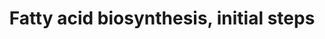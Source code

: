 ---
annotations:
- type: Pathway Ontology
  value: fatty acid biosynthetic pathway
authors:
- M.Braymer
- MaintBot
- Christine Chichester
- Egonw
- Eweitz
description: 'Pyridoxal phosphate (PLP) is the active form of vitamin B<sub>6</sub>
  and is a cofactor in many reactions  of amino acid metabolism. Pyridoxine (PN),
  pyridoxamine (PM), pyridoxal (PL),  pyridoxine 5''-phosphate (PNP) and pyridoxamine
  5''-phosphate (PMP) are all forms of  vitamin B<sub>6</sub> that can be converted
  to PLP via the PLP salvage pathway.  Most unicellular organisms and plants can synthesize
  PLP, whereas mammals cannot and require vitamin B<sub>6</sub> in their diet.  Thus
  far, three PLP biosynthetic pathways have been characterized: the de novo PLP biosynthesis
  pathway as characterized in <I>Escherichia coli</I> (CITS: [12686115]), the de novo
  PLP biosynthesis pathway as being studied in fungi (CITS: [15483325],[14764090]),
  and the PLP salvage pathway (CITS: [15483325], [17696614],[8764513],[9537380]).
  <I>Saccharomyces cerevisiae</I> synthesize PLP via the fungal type de novo PLP synthesis
  pathway and the PLP salvage pathway (CITS: [7896706], [17696614], [15483325], [14764090]).
  Extracellular PN, PL and PM are transported into the cell by Tpn1p, a member of
  the purine-cytosine permease family (CITS: [12649274]).  SOURCE: SGD pathways, http://pathway.yeastgenome.org/server.html'
last-edited: 2021-05-20
organisms:
- Saccharomyces cerevisiae
redirect_from:
- /index.php/Pathway:WP137
- /instance/WP137
schema-jsonld:
- '@context': https://schema.org/
  '@id': https://wikipathways.github.io/pathways/WP137.html
  '@type': Dataset
  creator:
    '@type': Organization
    name: WikiPathways
  description: 'Pyridoxal phosphate (PLP) is the active form of vitamin B<sub>6</sub>
    and is a cofactor in many reactions  of amino acid metabolism. Pyridoxine (PN),
    pyridoxamine (PM), pyridoxal (PL),  pyridoxine 5''-phosphate (PNP) and pyridoxamine
    5''-phosphate (PMP) are all forms of  vitamin B<sub>6</sub> that can be converted
    to PLP via the PLP salvage pathway.  Most unicellular organisms and plants can
    synthesize PLP, whereas mammals cannot and require vitamin B<sub>6</sub> in their
    diet.  Thus far, three PLP biosynthetic pathways have been characterized: the
    de novo PLP biosynthesis pathway as characterized in <I>Escherichia coli</I> (CITS:
    [12686115]), the de novo PLP biosynthesis pathway as being studied in fungi (CITS:
    [15483325],[14764090]), and the PLP salvage pathway (CITS: [15483325], [17696614],[8764513],[9537380]).
    <I>Saccharomyces cerevisiae</I> synthesize PLP via the fungal type de novo PLP
    synthesis pathway and the PLP salvage pathway (CITS: [7896706], [17696614], [15483325],
    [14764090]). Extracellular PN, PL and PM are transported into the cell by Tpn1p,
    a member of the purine-cytosine permease family (CITS: [12649274]).  SOURCE: SGD
    pathways, http://pathway.yeastgenome.org/server.html'
  keywords:
  - CEM1
  - Coenzyme A
  - FAS2
  - phosphate
  - FAS1
  - acetyl-CoA
  - NADPH
  - ACC1
  - malonyl-CoA
  - ADP
  - MCT1
  - ATP
  - HFA1
  - OAR1
  license: CC0
  name: Fatty acid biosynthesis, initial steps
seo: CreativeWork
title: Fatty acid biosynthesis, initial steps
wpid: WP137
---